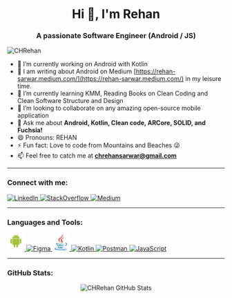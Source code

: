 <h1 align="center">Hi 👋, I'm Rehan</h1>
<h3 align="center">A passionate Software Engineer (Android / JS)</h3>

<p align="left">
  <img src="https://komarev.com/ghpvc/?username=CHRehan&label=Profile%20views&color=0e75b6&style=flat" alt="CHRehan" />
</p>

- 🔭 I’m currently working on Android with Kotlin  
- 📝 I am writing about Android on Medium [https://rehan-sarwar.medium.com/](https://rehan-sarwar.medium.com/) in my leisure time.  
- 🌱 I’m currently learning KMM, Reading Books on Clean Coding and Clean Software Structure and Design  
- 👯 I’m looking to collaborate on any amazing open-source mobile application  
- 💬 Ask me about **Android, Kotlin, Clean code, ARCore, SOLID, and Fuchsia!**  
- 😄 Pronouns: REHAN  
- ⚡ Fun fact: Love to code from Mountains and Beaches 😜  
- 📫 Feel free to catch me at **chrehansarwar@gmail.com**

---

<h3 align="left">Connect with me:</h3>
<p align="left">
  <a href="https://www.linkedin.com/in/rehan1994/" target="_blank">
    <img src="https://img.shields.io/badge/LinkedIn-0077B5?style=for-the-badge&logo=linkedin&logoColor=white" alt="LinkedIn" />
  </a>
  <a href="https://stackoverflow.com/users/4233479/rehan-sarwar" target="_blank">
    <img src="https://img.shields.io/badge/StackOverflow-F58025?style=for-the-badge&logo=stackoverflow&logoColor=white" alt="StackOverflow" />
  </a>
  <a href="https://rehan-sarwar.medium.com/" target="_blank">
    <img src="https://img.shields.io/badge/Medium-12100E?style=for-the-badge&logo=medium&logoColor=white" alt="Medium" />
  </a>
</p>

---

<h3 align="left">Languages and Tools:</h3>
<p align="left">
  <a href="https://developer.android.com" target="_blank">
    <img src="https://raw.githubusercontent.com/devicons/devicon/master/icons/android/android-original-wordmark.svg" alt="Android" width="40" height="40"/>
  </a>
  <a href="https://www.figma.com/" target="_blank">
    <img src="https://www.vectorlogo.zone/logos/figma/figma-icon.svg" alt="Figma" width="40" height="40"/>
  </a>
  <a href="https://www.java.com" target="_blank">
    <img src="https://raw.githubusercontent.com/devicons/devicon/master/icons/java/java-original.svg" alt="Java" width="40" height="40"/>
  </a>
  <a href="https://kotlinlang.org" target="_blank">
    <img src="https://www.vectorlogo.zone/logos/kotlinlang/kotlinlang-icon.svg" alt="Kotlin" width="40" height="40"/>
  </a>
  <a href="https://postman.com" target="_blank">
    <img src="https://www.vectorlogo.zone/logos/getpostman/getpostman-icon.svg" alt="Postman" width="40" height="40"/>
  </a>
  <a href="https://www.javascript.com" target="_blank">
    <img src="https://www.vectorlogo.zone/logos/javascript/javascript-icon.svg" alt="JavaScript" width="40" height="40"/>
  </a>
</p>

---

<h3 align="left">GitHub Stats:</h3>
<p align="center">
  <picture>
    <source 
      srcset="https://github-readme-streak-stats.herokuapp.com/?user=CHRehan&theme=dark" 
      media="(prefers-color-scheme: dark)" />
    <source 
      srcset="https://github-readme-streak-stats.herokuapp.com/?user=CHRehan&theme=light" 
      media="(prefers-color-scheme: light)" />
    <img 
      src="https://github-readme-streak-stats.herokuapp.com/?user=CHRehan&theme=light" 
      alt="CHRehan GitHub Stats" />
  </picture>
</p>
